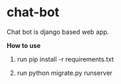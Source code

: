 # chat-bot
Chat bot is django based web app. 


**How to use**

1. run pip install -r requirements.txt

2. run python migrate.py runserver
